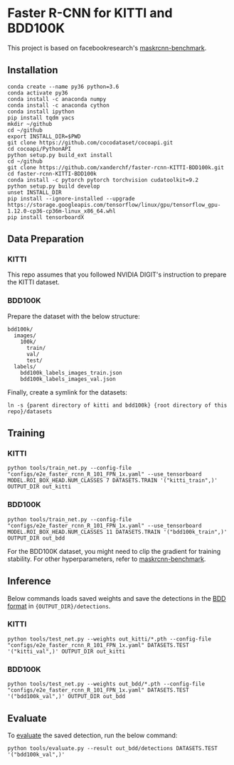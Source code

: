 # Faster R-CNN for KITTI and BDD100K

This project is based on facebookresearch's [maskrcnn-benchmark](https://github.com/facebookresearch/maskrcnn-benchmark).

## Installation
```
conda create --name py36 python=3.6
conda activate py36
conda install -c anaconda numpy
conda install -c anaconda cython
conda install ipython
pip install tqdm yacs
mkdir ~/github
cd ~/github
export INSTALL_DIR=$PWD
git clone https://github.com/cocodataset/cocoapi.git
cd cocoapi/PythonAPI
python setup.py build_ext install
cd ~/github
git clone https://github.com/xanderchf/faster-rcnn-KITTI-BDD100k.git
cd faster-rcnn-KITTI-BDD100k
conda install -c pytorch pytorch torchvision cudatoolkit=9.2
python setup.py build develop
unset INSTALL_DIR
pip install --ignore-installed --upgrade https://storage.googleapis.com/tensorflow/linux/gpu/tensorflow_gpu-1.12.0-cp36-cp36m-linux_x86_64.whl
pip install tensorboardX
```

## Data Preparation
### KITTI
This repo assumes that you followed NVIDIA DIGIT's instruction to prepare the KITTI dataset.

### BDD100K
Prepare the dataset with the below structure:
```
bdd100k/
  images/
    100k/
      train/
      val/
      test/
  labels/
    bdd100k_labels_images_train.json
    bdd100k_labels_images_val.json
```

Finally, create a symlink for the datasets:
```
ln -s {parent directory of kitti and bdd100k} {root directory of this repo}/datasets
```

## Training

### KITTI
```
python tools/train_net.py --config-file "configs/e2e_faster_rcnn_R_101_FPN_1x.yaml" --use_tensorboard MODEL.ROI_BOX_HEAD.NUM_CLASSES 7 DATASETS.TRAIN '("kitti_train",)' OUTPUT_DIR out_kitti
```

### BDD100K
```
python tools/train_net.py --config-file "configs/e2e_faster_rcnn_R_101_FPN_1x.yaml" --use_tensorboard MODEL.ROI_BOX_HEAD.NUM_CLASSES 11 DATASETS.TRAIN '("bdd100k_train",)' OUTPUT_DIR out_bdd
```

For the BDD100K dataset, you might need to clip the gradient for training stability. For other hyperparameters, refer to [maskrcnn-benchmark](https://github.com/facebookresearch/maskrcnn-benchmark).


## Inference

Below commands loads saved weights and save the detections in the [BDD format](https://github.com/ucbdrive/bdd-data/blob/master/doc/format.md) in ``{OUTPUT_DIR}/detections``.

### KITTI
```
python tools/test_net.py --weights out_kitti/*.pth --config-file "configs/e2e_faster_rcnn_R_101_FPN_1x.yaml" DATASETS.TEST '("kitti_val",)' OUTPUT_DIR out_kitti
```

### BDD100K
```
python tools/test_net.py --weights out_bdd/*.pth --config-file "configs/e2e_faster_rcnn_R_101_FPN_1x.yaml" DATASETS.TEST '("bdd100k_val",)' OUTPUT_DIR out_bdd
```

## Evaluate
To [evaluate](https://github.com/ucbdrive/bdd-data/blob/master/bdd_data/evaluate.py) the saved detection, run the below command:
```
python tools/evaluate.py --result out_bdd/detections DATASETS.TEST '("bdd100k_val",)'
```

